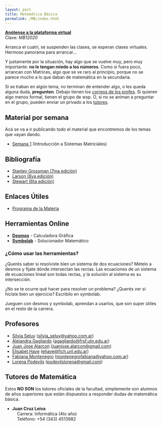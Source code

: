 ```yaml
---
layout: post
title: Matemática Básica
permalink: /MB/index.html
---
```

[**Anótense a la plataforma virtual**](http://e-fich.unl.edu.ar/moodle27/course/view.php?id=479)<br>
Clave: *MB12020*

Arranca el cuatri, se suspenden las clases, se esperan clases virtuales. Hermoso panorama para arrancar...

Y justamente por la situación, hay algo que se vuelve muy, pero muy importante: **no le tengan miedo a los números**. Como si fuera poco, arrancan con Matrices, algo que se ve raro al principio, porque no se parece mucho a lo que daban de matemática en la secundaria.

Si se traban en algún tema, no terminan de entender algo, o les queda alguna duda, **pregunten**. Debajo tienen los [correos de los profes](#profesores). Si quieren algo menos formal, tienen el grupo de wsp. O, si no se animan a preguntar en el grupo, pueden enviar un privado a los [tutores](#tutores-de-matem%c3%a1tica).


## Material por semana
Acá se va a ir publicando todo el material que encontremos de los temas que vayan dando.

- [Semana 1](/MB/S1) (Introducción a Sistemas Matriciales)

## Bibliografía
  - [Stanley Grossman (7ma edición)](/archivos/MB/Grossman)
  - [Larson (8va edición)](/archivos/MB/Larson)
  - [Stewart (6ta edición)](/archivos/MB/Stewart)


## Enlaces Útiles
  - [Programa de la Materia](/archivos/MB/Programa)

## Herramientas Online
- [**Desmos**](https://www.desmos.com/calculator) - Calculadora Gráfica
- [**Symbolab**](https://es.symbolab.com/) - Solucionador Matemático


### ¿Cómo usar las herramientas?
¿Querés saber si resolviste bien un sistema de dos ecuaciones? Metelo a desmos y fijate dónde intersectan las rectas. Las ecuaciones de un sistema de ecuaciones lineal son todas rectas, y la solución al sistema es su intersección.

¿No se te ocurre qué hacer para resolver un problema? ¿Querés ver si hiciste bien un ejercicio? Escribilo en symbolab.

Jueguen con desmos y symbolab, aprendan a usarlos, que son super útiles en el resto de la carrera.


## Profesores
- [Silvia Seluy](http://e-fich.unl.edu.ar/moodle27/user/view.php?id=39&course=479) (silvia_seluy@yahoo.com.ar)
- [Alejandra Gagliardo](http://e-fich.unl.edu.ar/moodle27/user/view.php?id=70&course=479) (agagliardo@frsf.utn.edu.ar)
- [Juan Jose Alarcon](http://e-fich.unl.edu.ar/moodle27/user/view.php?id=4882&course=479) (juanjose.alarcon@gmail.com)
- [Elisabet Haye](http://e-fich.unl.edu.ar/moodle27/user/view.php?id=66&course=479) (ehaye@fich.unl.edu.ar)
- [Fabiana Montenegro](http://e-fich.unl.edu.ar/moodle27/user/view.php?id=67&course=479) (montenegrofabiana@yahoo.com.ar)
- [Lorena Podevils](http://e-fich.unl.edu.ar/moodle27/user/view.php?id=72&course=479) (podevilslorena@gmail.com)


## Tutores de Matemática

Estos **NO SON** los tutores oficiales de la facultad, simplemente son alumnos de años superiores que están dispuestos a responder dudas de matemática básica.

- **Juan Cruz Leiva**<br>
  &nbsp; &nbsp; Carrera: Informática (4to año)<br>
  &nbsp; &nbsp; Teléfono: +54 (343) 4513982